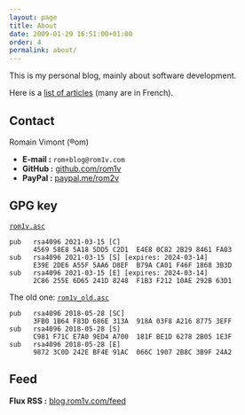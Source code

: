 ```yaml
---
layout: page
title: About
date: 2009-01-29 16:51:00+01:00
order: 4
permalink: about/
---
```


This is my personal blog, mainly about software development.

Here is a [list of articles](/articles/) (many are in French).

## Contact

Romain Vimont (®om)

 * **E-mail :** `rom+blog@rom1v.com`
 * **GitHub :** [github.com/rom1v](https://github.com/rom1v)
 * **PayPal :** [paypal.me/rom2v](https://paypal.me/rom2v)


## GPG key


[`rom1v.asc`](/keys/rom1v.asc)

```
pub   rsa4096 2021-03-15 [C]
      4569 58E8 5A18 5DD5 C2D1  E4E8 0C82 2B29 8461 FA03
sub   rsa4096 2021-03-15 [S] [expires: 2024-03-14]
      E39E 2DE6 A55F 5AA6 D8EF  B79A CA01 F46F 1868 3B3D
sub   rsa4096 2021-03-15 [E] [expires: 2024-03-14]
      2C86 255E 6D65 241D 8248  F1B3 F212 10AE 292B 63D1
```

The old one: [`rom1v_old.asc`](/keys/rom1v_old.asc)

```
pub   rsa4096 2018-05-28 [SC]
      3FB0 1B64 F83D 686E 313A  918A 03F8 A216 8775 3EFF
sub   rsa4096 2018-05-28 [S]
      C981 F71C E7A0 9ED4 A700  181F BE1D 6278 2B05 1E3F
sub   rsa4096 2018-05-28 [E]
      9872 3C0D 242E BF4E 91AC  066C 1907 2B8C 3B9F 24A2
```


## Feed

**Flux RSS :** [blog.rom1v.com/feed](/feed)
